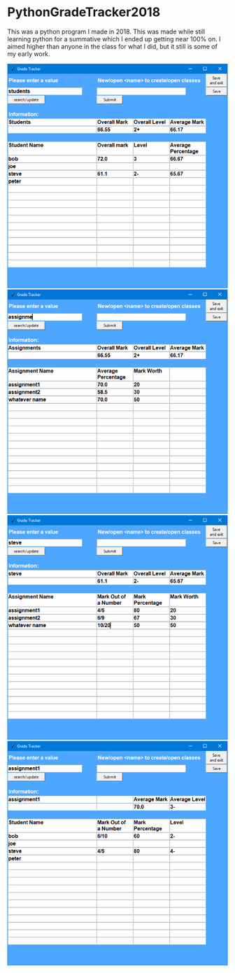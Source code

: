 # PythonGradeTracker2018
This was a python program I made in 2018. This was made while still learning python for a summative which I ended up getting near 100% on. I aimed higher than anyone in the class for what I did, but it still is some of my early work.

![studentView](/PythonGradeTracker2018/studentViewExample.png)
![assignmentView](/PythonGradeTracker2018/assignmentViewExample.png)
![specificStudentView](/PythonGradeTracker2018/specificStudentExample.png)
![SpecificAssignmentView](/PythonGradeTracker2018/specificAssignmentExample.png)
